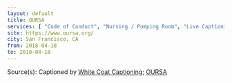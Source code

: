 ```yaml
---
layout: default
title: OURSA
services: [ "Code of Conduct", "Nursing / Pumping Room", "Live Captioning" ]
site: https://www.oursa.org/
city: San Francisco, CA
from: 2018-04-18
to: 2018-04-18 
---
```


Source(s): Captioned by [White Coat Captioning](http://www.whitecoatcaptioning.com/); [OURSA](https://www.oursa.org/)